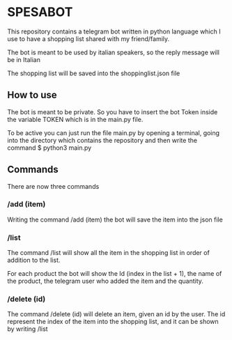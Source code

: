 # SPESABOT

This repository contains a telegram bot written in python language which I use to have a shopping list shared with my friend/family.

The bot is meant to be used by italian speakers, so the reply message will be in Italian

The shopping list will be saved into the shoppinglist.json file

## How to use

The bot is meant to be private. So you have to insert the bot Token inside the variable TOKEN which is in the main.py file.

To be active you can just run the file main.py by opening a terminal, going into the directory which contains the repository and then write the command $ python3 main.py

## Commands

There are now three commands

### /add (item)

Writing the command /add (item) the bot will save the item into the json file

### /list

The command /list will show all the item in the shopping list in order of addition to the list. 

For each product the bot will show the Id (index in the list + 1), the name of the product, the telegram user who added the item and the quantity.

### /delete (id)

The command /delete (id) will delete an item, given an id by the user. The id represent the index of the item into the shopping list, and it can be shown by writing /list
